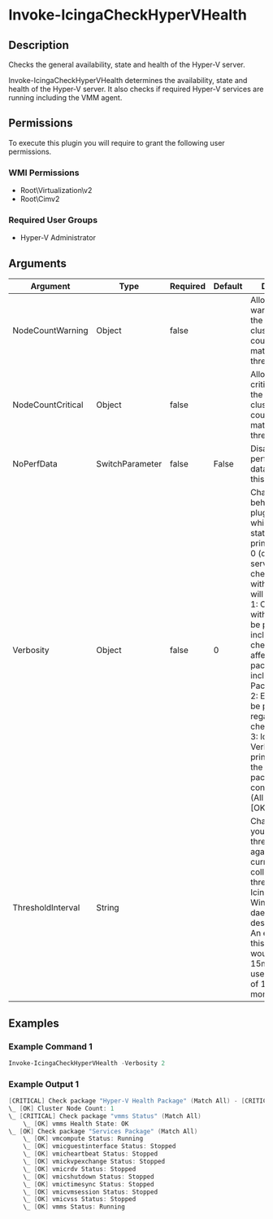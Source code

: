 # Invoke-IcingaCheckHyperVHealth

## Description

Checks the general availability, state and health of the Hyper-V server.

Invoke-IcingaCheckHyperVHealth determines the availability, state and health of the Hyper-V server.
It also checks if required Hyper-V services are running including the VMM agent.

## Permissions

To execute this plugin you will require to grant the following user permissions.

### WMI Permissions

* Root\Virtualization\v2
* Root\Cimv2

### Required User Groups

* Hyper-V Administrator

## Arguments

| Argument | Type | Required | Default | Description |
| ---      | ---  | ---      | ---     | ---         |
| NodeCountWarning | Object | false |  | Allows to throw warning in case the Hyper-V cluster node count is not matching this threshold |
| NodeCountCritical | Object | false |  | Allows to throw critical in case the Hyper-V cluster node count is not matching this threshold |
| NoPerfData | SwitchParameter | false | False | Disables the performance data output of this plugin |
| Verbosity | Object | false | 0 | Changes the behavior of the plugin output which check states are printed:<br /> 0 (default): Only service checks/packages with state not OK will be printed<br /> 1: Only services with not OK will be printed including OK checks of affected check packages including Package config<br /> 2: Everything will be printed regardless of the check state<br /> 3: Identical to Verbose 2, but prints in addition the check package configuration e.g (All must be [OK]) |
| ThresholdInterval | String |  |  | Change the value your defined threshold checks against from the current value to a collected time threshold of the Icinga for Windows daemon, as described [here](https://icinga.com/docs/icinga-for-windows/latest/doc/110-Installation/06-Collect-Metrics-over-Time/). An example for this argument would be 1m or 15m which will use the average of 1m or 15m for monitoring. |

## Examples

### Example Command 1

```powershell
Invoke-IcingaCheckHyperVHealth -Verbosity 2
```

### Example Output 1

```powershell
[CRITICAL] Check package "Hyper-V Health Package" (Match All) - [CRITICAL] vmms Communication Status
\_ [OK] Cluster Node Count: 1
\_ [CRITICAL] Check package "vmms Status" (Match All)
    \_ [OK] vmms Health State: OK
\_ [OK] Check package "Services Package" (Match All)
    \_ [OK] vmcompute Status: Running
    \_ [OK] vmicguestinterface Status: Stopped
    \_ [OK] vmicheartbeat Status: Stopped
    \_ [OK] vmickvpexchange Status: Stopped
    \_ [OK] vmicrdv Status: Stopped
    \_ [OK] vmicshutdown Status: Stopped
    \_ [OK] vmictimesync Status: Stopped
    \_ [OK] vmicvmsession Status: Stopped
    \_ [OK] vmicvss Status: Stopped
    \_ [OK] vmms Status: Running    
```


